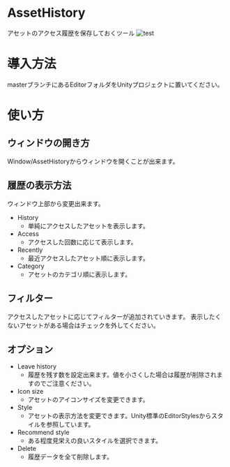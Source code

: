 # AssetHistory
アセットのアクセス履歴を保存しておくツール
![test](https://github.com/hiroki-kitahara/AssetHistory/wiki/image/AssetHistory_0.png)

# 導入方法
masterブランチにあるEditorフォルダをUnityプロジェクトに置いてください。

# 使い方
## ウィンドウの開き方
Window/AssetHistoryからウィンドウを開くことが出来ます。

## 履歴の表示方法
ウィンドウ上部から変更出来ます。
+ History
  + 単純にアクセスしたアセットを表示します。
+ Access
  + アクセスした回数に応じて表示します。
+ Recently
  + 最近アクセスしたアセット順に表示します。
+ Category
  + アセットのカテゴリ順に表示します。

## フィルター
アクセスしたアセットに応じてフィルターが追加されていきます。
表示したくないアセットがある場合はチェックを外してください。

## オプション
+ Leave history
  + 履歴を残す数を設定出来ます。値を小さくした場合は履歴が削除されますのでご注意ください。
+ Icon size
  + アセットのアイコンサイズを変更できます。
+ Style
  + アセットの表示方法を変更できます。Unity標準のEditorStylesからスタイルを参照しています。
+ Recommend style
  + ある程度見栄えの良いスタイルを選択できます。
+ Delete
  + 履歴データを全て削除します。

